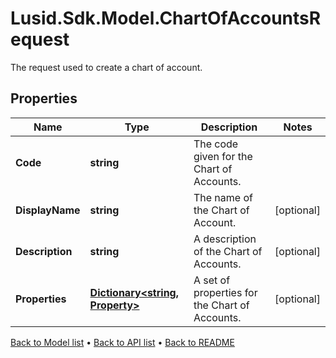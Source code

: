 # Lusid.Sdk.Model.ChartOfAccountsRequest
The request used to create a chart of account.

## Properties

Name | Type | Description | Notes
------------ | ------------- | ------------- | -------------
**Code** | **string** | The code given for the Chart of Accounts. | 
**DisplayName** | **string** | The name of the Chart of Account. | [optional] 
**Description** | **string** | A description of the Chart of Accounts. | [optional] 
**Properties** | [**Dictionary&lt;string, Property&gt;**](Property.md) | A set of properties for the Chart of Accounts. | [optional] 

[Back to Model list](../README.md#documentation-for-models) &#8226; [Back to API list](../README.md#documentation-for-api-endpoints) &#8226; [Back to README](../README.md)

